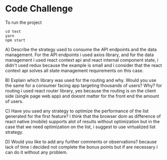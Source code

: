 # Code Challenge

To run the project
```
cd test
yarn
npm start
```


A) Describe the strategy used to consume the API endpoints and the data management.
For the API endpoints i used axios library, and for the data management i used react context api and react internal component state, i didn't used redux because the example is small and i consider that the react context api solves all state management requirements on this case.

B) Explain which library was used for the routing and why. Would you use the same for a consumer facing app targeting thousands of users? Why?
for routing i used react router library, yes because the routing is on the client side (single page web app) and doesnt matter for the front end the amount of users.

C) Have you used any strategy to optimize the performance of the list generated for the first feature?
i think that the browser dom as difference of react native (mobile) supports alot of results without optimization but in the case that we need optimization on the list, i suggest to use virtualized list strategy.

D) Would you like to add any further comments or observations?
because lack of time i decided not complete the bonus points but if are necessary i can do it without any problem.


